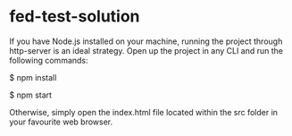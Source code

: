 # fed-test-solution

If you have Node.js installed on your machine, running the project through http-server is an ideal strategy. Open up the project in any CLI and run the following commands:

$ npm install

$ npm start

Otherwise, simply open the index.html file located within the src folder in your favourite web browser.
